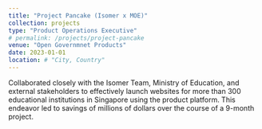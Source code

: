 ```yaml
---
title: "Project Pancake (Isomer x MOE)"
collection: projects
type: "Product Operations Executive"
# permalink: /projects/project-pancake
venue: "Open Governmnet Products"
date: 2023-01-01
location: # "City, Country"
---
```


Collaborated closely with the Isomer Team, Ministry of Education, and external stakeholders to effectively launch websites for more than 300 educational institutions in Singapore using the product platform. This endeavor led to savings of millions of dollars over the course of a 9-month project.